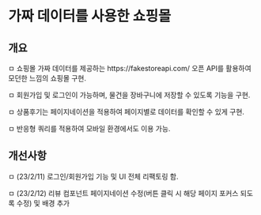 # 가짜 데이터를 사용한 쇼핑몰

<h2>개요</h2>
<p>ㅁ 쇼핑몰 가짜 데이터를 제공하는 https://fakestoreapi.com/ 오픈 API를 활용하여 모던한 느낌의 쇼핑몰 구현.</p>
<p>ㅁ 회원가입 및 로그인이 가능하며, 물건을 장바구니에 저장할 수 있도록 기능을 구현. </p>
<p>ㅁ 상품후기는 페이지네이션을 적용하여 페이지별로 데이터를 확인할 수 있게 구현. </p>
<p>ㅁ 반응형 쿼리를 적용하여 모바일 환경에서도 이용 가능.

<h2>개선사항</h2>
<p> ㅁ (23/2/11) 로그인/회원가입 기능 및 UI 전체 리팩토링 함. </p>
<p> ㅁ (23/2/12) 리뷰 컴포넌트 페이지네이션 수정(버튼 클릭 시 해당 페이지 포커스 되도록 수정) 및 배경 추가</p>
